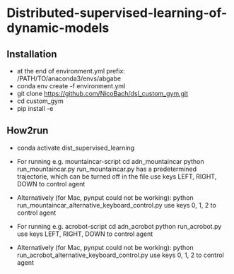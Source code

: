 # Distributed-supervised-learning-of-dynamic-models 

## Installation
  
  - at the end of environment.yml prefix: /PATH/TO/anaconda3/envs/abgabe
  - conda env create -f environment.yml
  - git clone https://github.com/NicoBach/dsl_custom_gym.git
  - cd custom_gym
  - pip install -e

## How2run
  
  - conda activate dist_supervised_learning
  - For running e.g. mountaincar-script
       cd adn_mountaincar
       python run_mountaincar.py
       run_mountaincar.py has a predetermined trajectorie,
       which can be turned off in the file
       use keys LEFT, RIGHT, DOWN to control agent
   - Alternatively (for Mac, pynput could not be working):
       python run_mountaincar_alternative_keyboard_control.py
       use keys 0, 1, 2 to control agent

  - For running e.g. acrobot-script
       cd adn_acrobot
       python run_acrobot.py
       use keys LEFT, RIGHT, DOWN to control agent
   - Alternatively (for Mac, pynput could not be working):
       python run_acrobot_alternative_keyboard_control.py
       use keys 0, 1, 2 to control agent




